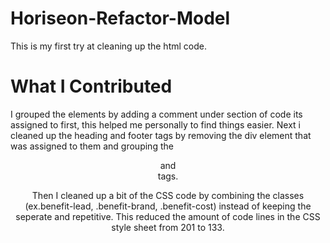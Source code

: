 # Horiseon-Refactor-Model
This is my first try at cleaning up the html code.
# What I Contributed
I grouped the elements by adding a comment under section of code its assigned to first, this helped me personally to find things easier.
Next i cleaned up the heading and footer tags by removing the div element that was assigned to them and grouping the <header> and <footer> tags.
 
Then I cleaned up a bit of the CSS code by combining the classes (ex.benefit-lead, .benefit-brand, .benefit-cost) instead of keeping the seperate and repetitive.
 This reduced the amount of code lines in the CSS style sheet from 201 to 133. 

